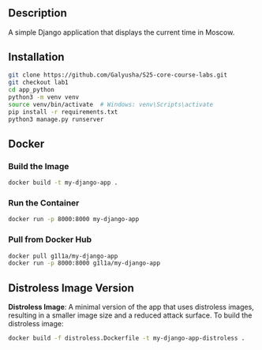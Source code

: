 # 

## Description
A simple Django application that displays the current time in Moscow.

## Installation
```bash
git clone https://github.com/Galyusha/S25-core-course-labs.git
git checkout lab1
cd app_python
python3 -m venv venv
source venv/bin/activate  # Windows: venv\Scripts\activate
pip install -r requirements.txt
python3 manage.py runserver

```
## Docker
### **Build the Image**
```sh
docker build -t my-django-app .
```
### **Run the Container**
```sh
docker run -p 8000:8000 my-django-app
```
### **Pull from Docker Hub**
```sh
docker pull g1l1a/my-django-app
docker run -p 8000:8000 g1l1a/my-django-app
```
## Distroless Image Version

**Distroless Image**: A minimal version of the app that uses distroless images, resulting in a smaller image size and a reduced attack surface.
To build the distroless image:
```bash
docker build -f distroless.Dockerfile -t my-django-app-distroless .
```

